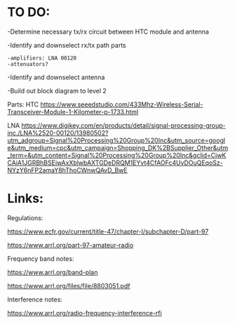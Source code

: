 # TO DO:

-Determine necessary tx/rx circuit between HTC module and antenna

-Identify and downselect rx/tx path parts
  
    -amplifiers: LNA 00120
    -attenuators?

-Identify and downselect antenna

-Build out block diagram to level 2



Parts:
HTC
https://www.seeedstudio.com/433Mhz-Wireless-Serial-Transceiver-Module-1-Kilometer-p-1733.html

LNA
https://www.digikey.com/en/products/detail/signal-processing-group-inc./LNA%2520-00120/13980502?utm_adgroup=Signal%20Processing%20Group%20Inc&utm_source=google&utm_medium=cpc&utm_campaign=Shopping_DK%2BSupplier_Other&utm_term=&utm_content=Signal%20Processing%20Group%20Inc&gclid=CjwKCAiA1JGRBhBSEiwAxXblwbAXTGDeDRQM1EYvt4CfAOFc4UvDOuQEqoSz-NYzY6nFP2amaY8hThoCWnwQAvD_BwE


# Links:

Regulations:

https://www.ecfr.gov/current/title-47/chapter-I/subchapter-D/part-97

https://www.arrl.org/part-97-amateur-radio

Frequency band notes:

https://www.arrl.org/band-plan

https://www.arrl.org/files/file/8803051.pdf

Interference notes:

https://www.arrl.org/radio-frequency-interference-rfi
